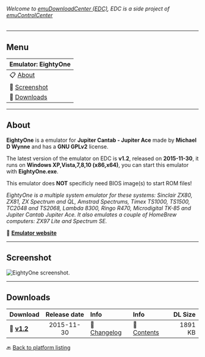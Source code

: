 ###### Welcome to [emuDownloadCenter (EDC)](https://github.com/PhoenixInteractiveNL/emuDownloadCenter/wiki/), EDC is a side project of [emuControlCenter](https://github.com/PhoenixInteractiveNL/emuControlCenter/wiki/)
***
## Menu
| **Emulator: EightyOne** |
|:---------|
| :clipboard: [About](#about) |
| :sunrise: [Screenshot](#screenshot) |
| :floppy_disk: [Downloads](#downloads) |
***
## About
**EightyOne** is a emulator for **Jupiter Cantab - Jupiter Ace** made by **Michael D Wynne** and has a **GNU GPLv2** license.

The latest version of the emulator on EDC is **v1.2**, released on **2015-11-30**, it runs on **Windows XP,Vista,7,8,10 (x86,x64)**, you can start this emulator with **EightyOne.exe**.

This emulator does **NOT** specificly need BIOS image(s) to start ROM files!

_EightyOne is a multiple system emulator for these systems: Sinclair ZX80, ZX81, ZX Spectrum and QL, Amstrad Spectrums, Timex TS1000, TS1500, TC2048 and TS2068, Lambda 8300, Ringo R470, Microdigital TK-85 and Jupiter Cantab Jupiter Ace. It also emulates a couple of HomeBrew computers: ZX97 Lite and Spectrum SE._

:link: [**Emulator website**](https://www.aptanet.org/eightyone/)
***
## Screenshot
![](https://raw.githubusercontent.com/PhoenixInteractiveNL/emuDownloadCenter/master/hooks/eightyone/screen.jpg "EightyOne screenshot.")
***
## Downloads
| Download | Release date  | Info       | Info       | DL Size    |
|:---------|:-------------:|:-----------|:-----------|-----------:|
| :floppy_disk: [**v1.2**](https://github.com/PhoenixInteractiveNL/edc-repo0003/raw/master/eightyone/1.2.7z) | 2015-11-30 | :page_facing_up: [Changelog](https://github.com/PhoenixInteractiveNL/edc-repo0003/blob/master/eightyone/1.2_changelog.txt) | :mag_right: [Contents](https://github.com/PhoenixInteractiveNL/edc-repo0003/blob/master/eightyone/1.2_contents.txt) | 1891 KB |

:back: [Back to platform listing](https://github.com/PhoenixInteractiveNL/emuDownloadCenter/wiki/EDC-Platform-List)
